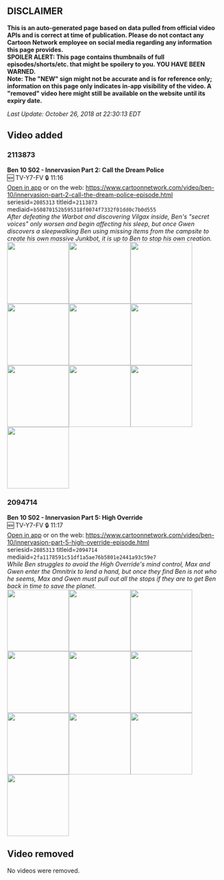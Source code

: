 ## DISCLAIMER
**This is an auto-generated page based on data pulled from official video APIs and is correct at time of publication. Please do not contact any Cartoon Network employee on social media regarding any information this page provides.**  
**SPOILER ALERT: This page contains thumbnails of full episodes/shorts/etc. that might be spoilery to you. YOU HAVE BEEN WARNED.**  
**Note: The "NEW" sign might not be accurate and is for reference only; information on this page only indicates in-app visibility of the video. A "removed" video here might still be available on the website until its expiry date.**  

_Last Update: October 26, 2018 at 22:30:13 EDT_
## Video added
### 2113873
**Ben 10 S02 - Innervasion Part 2: Call the Dream Police**  
🆕 TV-Y7-FV 🔒 11:16  
[Open in app](https://tinyurl.com/y7qyc69u) or on the web: https://www.cartoonnetwork.com/video/ben-10/innervasion-part-2-call-the-dream-police-episode.html  
seriesid=`2085313` titleid=`2113873` mediaid=`b50870152b595318f0074f7332f01dd0c7b0d555`  
_After defeating the Warbot and discovering Vilgax inside, Ben's "secret voices" only worsen and begin affecting his sleep, but once Gwen discovers a sleepwalking Ben using missing items from the campsite to create his own massive Junkbot, it is up to Ben to stop his own creation._  
<a href="https://s3.amazonaws.com/cn-orchestrator/2113873_001_1280x720.jpg"><img src="https://s3.amazonaws.com/cn-orchestrator/2113873_001_640x360.jpg" height="144px" /></a><a href="https://s3.amazonaws.com/cn-orchestrator/2113873_002_1280x720.jpg"><img src="https://s3.amazonaws.com/cn-orchestrator/2113873_002_640x360.jpg" height="144px" /></a><a href="https://s3.amazonaws.com/cn-orchestrator/2113873_003_1280x720.jpg"><img src="https://s3.amazonaws.com/cn-orchestrator/2113873_003_640x360.jpg" height="144px" /></a><a href="https://s3.amazonaws.com/cn-orchestrator/2113873_004_1280x720.jpg"><img src="https://s3.amazonaws.com/cn-orchestrator/2113873_004_640x360.jpg" height="144px" /></a><a href="https://s3.amazonaws.com/cn-orchestrator/2113873_005_1280x720.jpg"><img src="https://s3.amazonaws.com/cn-orchestrator/2113873_005_640x360.jpg" height="144px" /></a><a href="https://s3.amazonaws.com/cn-orchestrator/2113873_006_1280x720.jpg"><img src="https://s3.amazonaws.com/cn-orchestrator/2113873_006_640x360.jpg" height="144px" /></a><a href="https://s3.amazonaws.com/cn-orchestrator/2113873_007_1280x720.jpg"><img src="https://s3.amazonaws.com/cn-orchestrator/2113873_007_640x360.jpg" height="144px" /></a><a href="https://s3.amazonaws.com/cn-orchestrator/2113873_008_1280x720.jpg"><img src="https://s3.amazonaws.com/cn-orchestrator/2113873_008_640x360.jpg" height="144px" /></a><a href="https://s3.amazonaws.com/cn-orchestrator/2113873_009_1280x720.jpg"><img src="https://s3.amazonaws.com/cn-orchestrator/2113873_009_640x360.jpg" height="144px" /></a><a href="https://s3.amazonaws.com/cn-orchestrator/2113873_010_1280x720.jpg"><img src="https://s3.amazonaws.com/cn-orchestrator/2113873_010_640x360.jpg" height="144px" /></a>
### 2094714
**Ben 10 S02 - Innervasion Part 5: High Override**  
🆕 TV-Y7-FV 🔒 11:17  
[Open in app](https://tinyurl.com/yab7gxb4) or on the web: https://www.cartoonnetwork.com/video/ben-10/innervasion-part-5-high-override-episode.html  
seriesid=`2085313` titleid=`2094714` mediaid=`2fa1178591c51df1a5ae76b5801e2441a93c59e7`  
_While Ben struggles to avoid the High Override's mind control, Max and Gwen enter the Omnitrix to lend a hand, but once they find Ben is not who he seems, Max and Gwen must pull out all the stops if they are to get Ben back in time to save the planet._  
<a href="https://s3.amazonaws.com/cn-orchestrator/2094714_001_1280x720.jpg"><img src="https://s3.amazonaws.com/cn-orchestrator/2094714_001_640x360.jpg" height="144px" /></a><a href="https://s3.amazonaws.com/cn-orchestrator/2094714_002_1280x720.jpg"><img src="https://s3.amazonaws.com/cn-orchestrator/2094714_002_640x360.jpg" height="144px" /></a><a href="https://s3.amazonaws.com/cn-orchestrator/2094714_003_1280x720.jpg"><img src="https://s3.amazonaws.com/cn-orchestrator/2094714_003_640x360.jpg" height="144px" /></a><a href="https://s3.amazonaws.com/cn-orchestrator/2094714_004_1280x720.jpg"><img src="https://s3.amazonaws.com/cn-orchestrator/2094714_004_640x360.jpg" height="144px" /></a><a href="https://s3.amazonaws.com/cn-orchestrator/2094714_005_1280x720.jpg"><img src="https://s3.amazonaws.com/cn-orchestrator/2094714_005_640x360.jpg" height="144px" /></a><a href="https://s3.amazonaws.com/cn-orchestrator/2094714_006_1280x720.jpg"><img src="https://s3.amazonaws.com/cn-orchestrator/2094714_006_640x360.jpg" height="144px" /></a><a href="https://s3.amazonaws.com/cn-orchestrator/2094714_007_1280x720.jpg"><img src="https://s3.amazonaws.com/cn-orchestrator/2094714_007_640x360.jpg" height="144px" /></a><a href="https://s3.amazonaws.com/cn-orchestrator/2094714_008_1280x720.jpg"><img src="https://s3.amazonaws.com/cn-orchestrator/2094714_008_640x360.jpg" height="144px" /></a><a href="https://s3.amazonaws.com/cn-orchestrator/2094714_009_1280x720.jpg"><img src="https://s3.amazonaws.com/cn-orchestrator/2094714_009_640x360.jpg" height="144px" /></a><a href="https://s3.amazonaws.com/cn-orchestrator/2094714_010_1280x720.jpg"><img src="https://s3.amazonaws.com/cn-orchestrator/2094714_010_640x360.jpg" height="144px" /></a>
## Video removed
No videos were removed.
